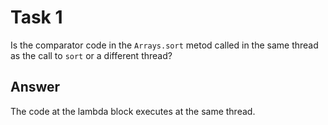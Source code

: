 # Task 1
Is the comparator code in the `Arrays.sort` metod called in the same thread as the call to `sort` or a different thread?

## Answer
The code at the lambda block executes at the same thread.